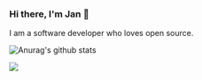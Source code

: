 ### Hi there, I'm Jan 👋


I am a software developer who loves open source.

![Anurag's github stats](https://github-readme-stats.vercel.app/api?username=lockejan&count_private=true)

![](https://komarev.com/ghpvc/?username=lockejan)

<!--
**lockejan/lockejan** is a ✨ _special_ ✨ repository because its `README.md` (this file) appears on your GitHub profile.
Here are some ideas to get you started:

[![Top Langs](https://github-readme-stats.vercel.app/api/top-langs/?username=lockejan&langs_count=8)](https://github.com/anuraghazra/github-readme-stats)

- 🔭 I’m currently working on ...
- 🌱 I’m currently learning ...
- 👯 I’m looking to collaborate on ...
- 🤔 I’m looking for help with ...
- 💬 Ask me about ...
- 📫 How to reach me: ...
- 😄 Pronouns: ...
- ⚡ Fun fact: ...
-->
